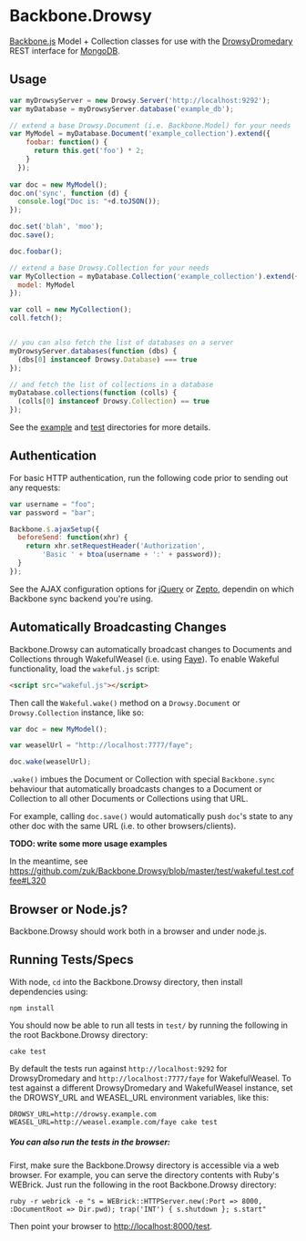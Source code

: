 Backbone.Drowsy
===============

[Backbone.js](http://backbonejs.org/) Model + Collection classes for use with the 
[DrowsyDromedary](https://github.com/zuk/DrowsyDromedary) REST interface for [MongoDB](http://www.mongodb.org/).


Usage
-----

```js
var myDrowsyServer = new Drowsy.Server('http://localhost:9292');
var myDatabase = myDrowsyServer.database('example_db');

// extend a base Drowsy.Document (i.e. Backbone.Model) for your needs
var MyModel = myDatabase.Document('example_collection').extend({
    foobar: function() {
      return this.get('foo') * 2;
    }
  });
  
var doc = new MyModel();
doc.on('sync', function (d) {
  console.log("Doc is: "+d.toJSON());
});

doc.set('blah', 'moo');
doc.save();

doc.foobar();

// extend a base Drowsy.Collection for your needs
var MyCollection = myDatabase.Collection('example_collection').extend({
  model: MyModel
});

var coll = new MyCollection();
coll.fetch();


// you can also fetch the list of databases on a server
myDrowsyServer.databases(function (dbs) {
  (dbs[0] instanceof Drowsy.Database) === true
});

// and fetch the list of collections in a database
myDatabase.collections(function (colls) {
  (colls[0] instanceof Drowsy.Collection) == true
});
```

See the [example](https://github.com/zuk/Backbone.Drowsy/tree/master/example) 
and [test](https://github.com/zuk/Backbone.Drowsy/tree/master/test)
directories for more details.


Authentication
--------------

For basic HTTP authentication, run the following code prior to sending out 
any requests:

```js
var username = "foo";
var password = "bar";

Backbone.$.ajaxSetup({
  beforeSend: function(xhr) {
    return xhr.setRequestHeader('Authorization', 
        'Basic ' + btoa(username + ':' + password));
  }
});
```

See the AJAX configuration options for [jQuery](http://api.jquery.com/category/ajax/)
or [Zepto](http://zeptojs.com/#ajax), dependin on which Backbone sync backend you're
 using.


Automatically Broadcasting Changes
----------------------------------

Backbone.Drowsy can automatically broadcast changes to Documents and Collections
through WakefulWeasel (i.e. using [Faye](http://faye.jcoglan.com/)). To enable
Wakeful functionality, load the `wakeful.js` script:

```html
<script src="wakeful.js"></script>
```

Then call the `Wakeful.wake()` method on a `Drowsy.Document` or `Drowsy.Collection` instance, like so:

```js
var doc = new MyModel();

var weaselUrl = "http://localhost:7777/faye";

doc.wake(weaselUrl);
```

`.wake()` imbues the Document or Collection with special `Backbone.sync`
behaviour that automatically broadcasts changes to a Document or Collection 
to all other Documents or Collections using that URL.

For example, calling `doc.save()` would automatically push `doc`'s state to
any other doc with the same URL (i.e. to other browsers/clients).

**TODO: write some more usage examples**

In the meantime, see https://github.com/zuk/Backbone.Drowsy/blob/master/test/wakeful.test.coffee#L320

Browser or Node.js?
-------------------

Backbone.Drowsy should work both in a browser and under node.js.


Running Tests/Specs
-------------------

With node, `cd` into the Backbone.Drowsy directory, then install dependencies using:

`npm install`

You should now be able to run all tests in `test/` by running the following in the root Backbone.Drowsy directory:

`cake test`

By default the tests run against `http://localhost:9292` for DrowsyDromedary and `http://localhost:7777/faye` for 
WakefulWeasel.
To test against a different DrowsyDromedary and WakefulWeasel instance, set the DROWSY_URL and WEASEL_URL 
environment variables, like this:

`DROWSY_URL=http://drowsy.example.com WEASEL_URL=http://weasel.example.com/faye cake test`


##### You can also run the tests in the browser:

First, make sure the Backbone.Drowsy directory is accessible via a web browser. For example, you can serve
the directory contents with Ruby's WEBrick. Just run the following in the root Backbone.Drowsy directory:

```
ruby -r webrick -e "s = WEBrick::HTTPServer.new(:Port => 8000, :DocumentRoot => Dir.pwd); trap('INT') { s.shutdown }; s.start"
```

Then point your browser to [http://localhost:8000/test](http://localhost:8000/test).
